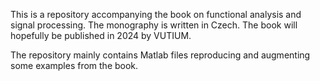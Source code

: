 This is a repository accompanying the book on functional analysis and signal processing. The monography is written in Czech. The book will hopefully be published in 2024 by VUTIUM.

The repository mainly contains Matlab files reproducing and augmenting some examples from the book.
